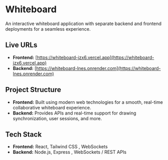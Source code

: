 # Whiteboard

An interactive whiteboard application with separate backend and frontend deployments for a seamless experience.

## Live URLs

* **Frontend:** [https://whiteboard-jzx6.vercel.app](https://whiteboard-jzx6.vercel.app)
* **Backend:** [https://whiteboard-lnes.onrender.com](https://whiteboard-lnes.onrender.com)

## Project Structure

* **Frontend:** Built using modern web technologies for a smooth, real-time collaborative whiteboard experience.
* **Backend:** Provides APIs and real-time support for drawing synchronization, user sessions, and more.

## Tech Stack

* **Frontend:** React, Tailwind CSS , WebSockets 
* **Backend:** Node.js, Express , WebSockets / REST APIs
